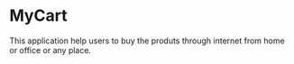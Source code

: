 # MyCart<br>
This application help users to buy the produts through internet from home or office or any place.
